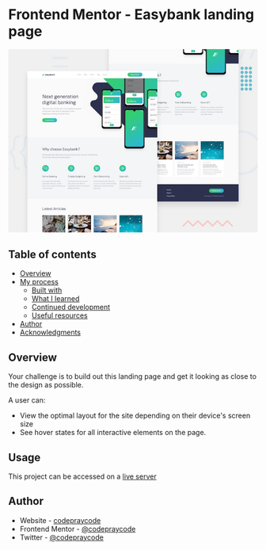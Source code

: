 # Frontend Mentor - Easybank landing page

![Design preview for the Easybank landing page coding challenge](./design/desktop-preview.jpg)


## Table of contents

- [Overview](#overview)
- [My process](#my-process)
  - [Built with](#built-with)
  - [What I learned](#what-i-learned)
  - [Continued development](#continued-development)
  - [Useful resources](#useful-resources)
- [Author](#author)
- [Acknowledgments](#acknowledgments)

## Overview

Your challenge is to build out this landing page and get it looking as close to the design as possible.

A user can:

- View the optimal layout for the site depending on their device's screen size
- See hover states for all interactive elements on the page.

## Usage

This project can be accessed on a [live server](easybank-landing-page-codepraycode.vercel.app)

## Author

- Website - [codepraycode](https://github.com/codepraycode)
- Frontend Mentor - [@codepraycode](https://www.frontendmentor.io/profile/codepraycode)
- Twitter - [@codepraycode](https://www.twitter.com/codepraycode)


